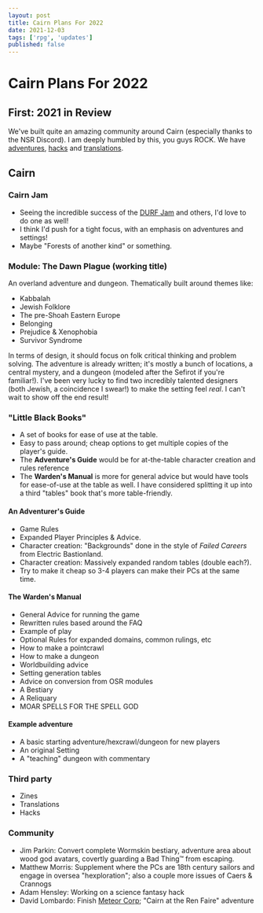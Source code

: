 ```yaml
---
layout: post
title: Cairn Plans For 2022
date: 2021-12-03
tags: ['rpg', 'updates']
published: false
---
```


# Cairn Plans For 2022

## First: 2021 in Review
We've built quite an amazing community around Cairn (especially thanks to the NSR Discord). I am deeply humbled by this, you guys ROCK. We have [adventures](https://cairnrpg.com/resources/adventures), [hacks](https://cairnrpg.com/hacks/third-party/) and [translations](https://cairnrpg.com/localizations).


## Cairn
### Cairn Jam
- Seeing the incredible success of the [DURF Jam](https://itch.io/jam/durfjam) and others, I'd love to do one as well!
- I think I'd push for a tight focus, with an emphasis on adventures and settings!
- Maybe "Forests of another kind" or something.

### Module: The Dawn Plague (working title)
An overland adventure and dungeon. Thematically built around themes like:
- Kabbalah
- Jewish Folklore
- The pre-Shoah Eastern Europe
- Belonging
- Prejudice & Xenophobia
- Survivor Syndrome

In terms of design, it should focus on folk critical thinking and problem solving. The adventure is already written; it's mostly a bunch of locations, a central mystery, and a dungeon (modeled after the Sefirot if you're familiar!). I've been very lucky to find two incredibly talented designers (both Jewish, a coincidence I swear!) to make the setting feel _real_. I can't wait to show off the end result!

### "Little Black Books"
- A set of books for ease of use at the table.
- Easy to pass around; cheap options to get multiple copies of the player's guide.
- The **Adventure's Guide** would be for at-the-table character creation and rules reference
- The **Warden's Manual** is more for general advice but would have tools for ease-of-use at the table as well. I have considered splitting it up into a third "tables" book that's more table-friendly.

#### An Adventurer's Guide
- Game Rules
- Expanded Player Principles & Advice.
- Character creation: "Backgrounds" done in the style of _Failed Careers_ from Electric Bastionland.
- Character creation: Massively expanded random tables (double each?).
- Try to make it cheap so 3-4 players can make their PCs at the same time.

#### The Warden's Manual
- General Advice for running the game
- Rewritten rules based around the FAQ
- Example of play
- Optional Rules for expanded domains, common rulings, etc
- How to make a pointcrawl
- How to make a dungeon
- Worldbuilding advice
- Setting generation tables
- Advice on conversion from OSR modules
- A Bestiary
- A Reliquary
- MOAR SPELLS FOR THE SPELL GOD

#### Example adventure
- A basic starting adventure/hexcrawl/dungeon for new players
- An original Setting
- A "teaching" dungeon with commentary

### Third party
- Zines
- Translations
- Hacks

### Community
- Jim Parkin: Convert complete Wormskin bestiary, adventure area about wood god avatars, covertly guarding a Bad Thing™️ from escaping.
- Matthew Morris: Supplement where the PCs are 18th century sailors and engage in oversea "hexploration"; also a couple more issues of Caers & Crannogs
- Adam Hensley: Working on a science fantasy hack
- David Lombardo: Finish [Meteor Corp](https://discourse.rpgcauldron.com/t/meteor-corp-corporate-sci-fi-cairn-hack-ashcan/519); "Cairn at the Ren Faire" adventure
